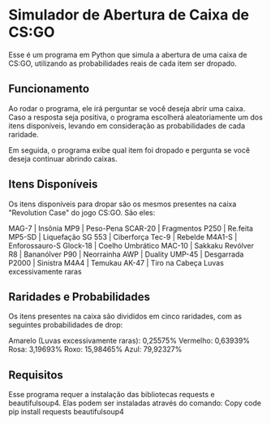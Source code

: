 # Simulador de Abertura de Caixa de CS:GO
Esse é um programa em Python que simula a abertura de uma caixa de CS:GO, utilizando as probabilidades reais de cada item ser dropado.

## Funcionamento
Ao rodar o programa, ele irá perguntar se você deseja abrir uma caixa. Caso a resposta seja positiva, o programa escolherá aleatoriamente um dos itens disponíveis, levando em consideração as probabilidades de cada raridade.

Em seguida, o programa exibe qual item foi dropado e pergunta se você deseja continuar abrindo caixas.

## Itens Disponíveis
Os itens disponíveis para dropar são os mesmos presentes na caixa "Revolution Case" do jogo CS:GO. São eles:

MAG-7 | Insônia
MP9 | Peso-Pena
SCAR-20 | Fragmentos
P250 | Re.feita
MP5-SD | Liquefação
SG 553 | Ciberforça
Tec-9 | Rebelde
M4A1-S | Enforossauro-S
Glock-18 | Coelho Umbrático
MAC-10 | Sakkaku
Revólver R8 | Bananólver
P90 | Neorrainha
AWP | Duality
UMP-45 | Desgarrada
P2000 | Sinistra
M4A4 | Temukau
AK-47 | Tiro na Cabeça
Luvas excessivamente raras
## Raridades e Probabilidades
Os itens presentes na caixa são divididos em cinco raridades, com as seguintes probabilidades de drop:

Amarelo (Luvas excessivamente raras): 0,25575%
Vermelho: 0,63939%
Rosa: 3,19693%
Roxo: 15,98465%
Azul: 79,92327%
## Requisitos
Esse programa requer a instalação das bibliotecas requests e beautifulsoup4. Elas podem ser instaladas através do comando:
Copy code
pip install requests beautifulsoup4
